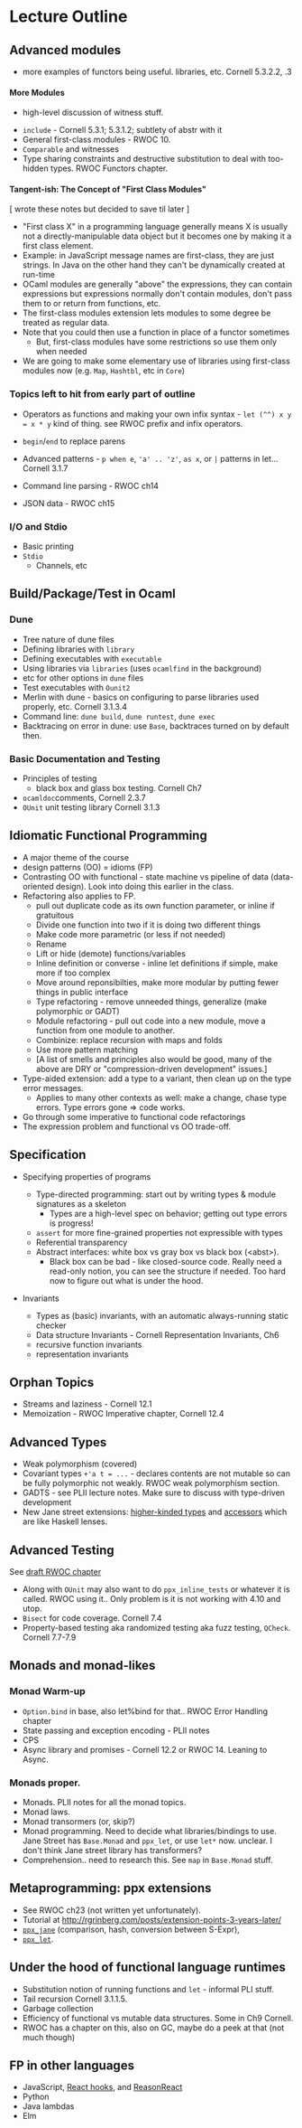# Lecture Outline

## Advanced modules

* more examples of functors being useful. libraries, etc. Cornell 5.3.2.2, .3

#### More Modules
- high-level discussion of witness stuff.
* `include` - Cornell 5.3.1; 5.3.1.2; subtlety of abstr with it
* General first-class modules - RWOC 10.
* `Comparable` and witnesses
* Type sharing constraints and destructive substitution to deal with too-hidden types.  RWOC Functors chapter.


#### Tangent-ish: The Concept of "First Class Modules" 
[ wrote these notes but decided to save til later ]
* "First class X" in a programming language generally means X is usually not a directly-manipulable data object but it becomes one by making it a first class element.
* Example: in JavaScript message names are first-class, they are just strings.  In Java on the other hand they can't be dynamically created at run-time
* OCaml modules are generally "above" the expressions, they can contain expressions 
    but expressions normally don't contain modules, don't pass them to or return from functions, etc.
* The first-class modules extension lets modules to some degree be treated as regular data.
* Note that you could then use a function in place of a functor sometimes
    - But, first-class modules have some restrictions so use them only when needed
* We are going to make some elementary use of libraries using first-class modules now (e.g. `Map`, `Hashtbl`, etc in `Core`)




### Topics left to hit from early part of outline
* Operators as functions and making your own infix syntax - `let (^^) x y = x * y` kind of thing.  see RWOC prefix and infix operators.
* `begin`/`end` to replace parens
* Advanced patterns - `p when e`, `'a' .. 'z'`, `as x`, or `|` patterns in let...  Cornell 3.1.7


* Command line parsing - RWOC ch14
* JSON data - RWOC ch15


### I/O and Stdio
* Basic printing
* `Stdio`
    - Channels, etc

## Build/Package/Test in Ocaml

### Dune
* Tree nature of dune files
* Defining libraries with `library`
* Defining executables with `executable`
* Using libraries via `libraries` (uses `ocamlfind` in the background)
* etc for other options in `dune` files
* Test executables with `Ounit2`
* Merlin with dune - basics on configuring to parse libraries used properly, etc.  Cornell 3.1.3.4
* Command line: `dune build`, `dune runtest`, `dune exec`
* Backtracing on error in dune: use `Base`, backtraces turned on by default then.

### Basic Documentation and Testing 
* Principles of testing
    - black box and glass box testing.  Cornell Ch7
* `ocamldoc`comments, Cornell 2.3.7
* `OUnit` unit testing library Cornell 3.1.3

## Idiomatic Functional Programming
* A major theme of the course
* design patterns (OO) = idioms (FP)
* Contrasting OO with functional - state machine vs pipeline of data (data-oriented design). Look into doing this earlier in the class.
* Refactoring also applies to FP.
    - pull out duplicate code as its own function parameter, or inline if gratuitous
    - Divide one function into two if it is doing two different things
    - Make code more parametric (or less if not needed)
    - Rename
    - Lift or hide (demote) functions/variables
    - Inline definition or converse - inline let definitions if simple, make more if too complex
    - Move around reponsibilties, make more modular by putting fewer things in public interface
    - Type refactoring - remove unneeded things, generalize (make polymorphic or GADT)
    - Module refactoring - pull out code into a new module, move a function from one module to another.
    - Combinize: replace recursion with maps and folds
    - Use more pattern matching
    - [A list of smells and principles also would be good, many of the above are DRY or "compression-driven development" issues.]
* Type-aided extension: add a type to a variant, then clean up on the type error messages.
    - Applies to many other contexts as well: make a change, chase type errors.  Type errors gone => code works.
* Go through some imperative to functional code refactorings
* The expression problem and functional vs OO trade-off.


## Specification

* Specifying properties of programs
    - Type-directed programming: start out by writing types & module signatures as a skeleton
        - Types are a high-level spec on behavior; getting out type errors is progress!
    - `assert` for more fine-grained properties not expressible with types
    - Referential transparency
    - Abstract interfaces: white box vs gray box vs black box (&lt;abst&gt;).  
        - Black box can be bad - like closed-source code.  Really need a read-only notion, you can see the structure if needed.  Too hard now to figure out what is under the hood.

* Invariants
    - Types as (basic) invariants, with an automatic always-running static checker
    - Data structure Invariants - Cornell Representation Invariants, Ch6
    - recursive function invariants
    - representation invariants

## Orphan Topics
* Streams and laziness - Cornell 12.1
* Memoization - RWOC Imperative chapter, Cornell 12.4
 



## Advanced Types

* Weak polymorphism (covered)
* Covariant types `+'a t = ...` - declares contents are not mutable so can be fully polymorphic not weakly.  RWOC weak polymorphism section.
* GADTS - see PLII lecture notes.    Make sure to discuss with type-driven development
* New Jane street extensions: [higher-kinded types](https://github.com/janestreet/higher_kinded/) and [accessors](https://github.com/janestreet/accessor) which are like Haskell lenses.


## Advanced Testing
See [draft RWOC chapter](https://github.com/realworldocaml/book/tree/master/book/testing)

* Along with `OUnit` may also want to do `ppx_inline_tests` or whatever it is called.  RWOC using it.. Only problem is it is not working with 4.10 and utop.
* `Bisect` for code coverage. Cornell 7.4
* Property-based testing aka randomized testing aka fuzz testing, `QCheck`.  Cornell 7.7-7.9

 
## Monads and monad-likes

### Monad Warm-up
* `Option.bind` in base, also let%bind for that.. RWOC Error Handling chapter
* State passing and exception encoding - PLII notes
* CPS
* Async library and promises - Cornell 12.2 or RWOC 14.  Leaning to Async.

### Monads proper.

* Monads.  PLII notes for all the monad topics.
* Monad laws.
* Monad transormers (or, skip?)
* Monad programming.  Need to decide what libraries/bindings to use.  Jane Street has `Base.Monad` and `ppx_let`, or use `let*` now. unclear.  I don't think Jane street library has transformers?
* Comprehension.. need to research this.  See `map` in `Base.Monad` stuff.

## Metaprogramming: ppx extensions
* See RWOC ch23 (not written yet unfortunately).
* Tutorial at http://rgrinberg.com/posts/extension-points-3-years-later/
* [`ppx_jane`](https://github.com/janestreet/ppx_jane) (comparison, hash, conversion between S-Expr), 
* [`ppx_let`](https://ocaml.janestreet.com/ocaml-core/latest/doc/ppx_let/index.html).

## Under the hood of functional language runtimes
* Substitution notion of running functions and `let` - informal PLI stuff.
* Tail recursion Cornell 3.1.1.5.  
* Garbage collection
* Efficiency of functional vs mutable data structures.  Some in Ch9 Cornell.
* RWOC has a chapter on this, also on GC, maybe do a peek at that (not much though)

## FP in other languages

-   JavaScript, [React hooks](https://reactjs.org/docs/hooks-intro.html), and [ReasonReact](https://reasonml.github.io/reason-react/)
-   Python
-   Java lambdas
- Elm
  

